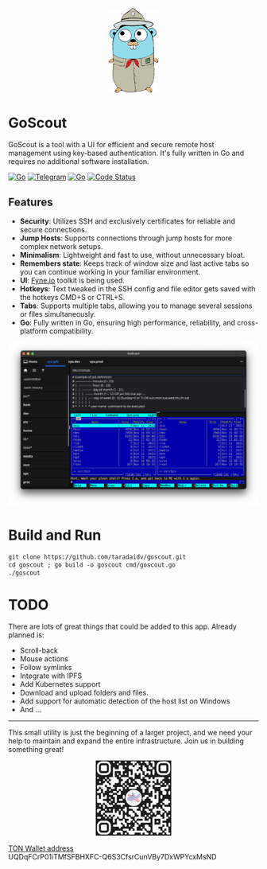 
<p align="center">
  <img src="docs/images/GoScout.png" alt="GoScout" width="20%">
</p>

# GoScout

GoScout is a tool with a UI for efficient and secure remote host management using key-based authentication. It's fully written in Go and requires no additional software installation.


[![Go](https://img.shields.io/badge/Go-1.23-blue)](https://golang.org)
[![Telegram](https://img.shields.io/badge/Telegram-Message-blue)](https://t.me/taradaidv)
[![Go](https://img.shields.io/badge/Go-100%25-brightgreen)](https://golang.org)
[![Code Status](https://img.shields.io/badge/Code%20Status-active-brightgreen.svg)](https://github.com/taradaidv/goscout/tree/main)
## Features

- **Security**: Utilizes SSH and exclusively certificates for reliable and secure connections.
- **Jump Hosts**: Supports connections through jump hosts for more complex network setups.
- **Minimalism**: Lightweight and fast to use, without unnecessary bloat.
- **Remembers state**: Keeps track of window size and last active tabs so you can continue working in your familiar environment.
- **UI**: [Fyne.io](https://fyne.io) toolkit is being used.
- **Hotkeys**: Text tweaked in the SSH config and file editor gets saved with the hotkeys CMD+S or CTRL+S.
- **Tabs**: Supports multiple tabs, allowing you to manage several sessions or files simultaneously.
- **Go**: Fully written in Go, ensuring high performance, reliability, and cross-platform compatibility.

<p align="center">
  <img src="docs/images/screenshot.png" alt="GoScout">
</p>

# Build and Run

```
git clone https://github.com/taradaidv/goscout.git
cd goscout ; go build -o goscout cmd/goscout.go
./goscout
```

# TODO
There are lots of great things that could be added to this app.
Already planned is:

* Scroll-back
* Mouse actions
* Follow symlinks
* Integrate with IPFS
* Add Kubernetes support
* Download and upload folders and files.
* Add support for automatic detection of the host list on Windows
* And ...

---
This small utility is just the beginning of a larger project, and we need your help to maintain and expand the entire infrastructure. Join us in building something great!

<p align="center">
  <img src="docs/images/TON.png" alt="GoScout" width="30%">

  [TON Wallet address](https://ton.org)<br>
  UQDqFCrP01iTMfSFBHXFC-Q6S3CfsrCunVBy7DxWPYcxMsND
</p>

